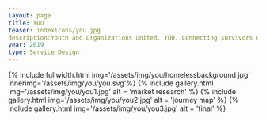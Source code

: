 ```yaml
---
layout: page
title: YOU
teaser: indexicons/you.jpg
description:Youth and Organizations United. YOU. Connecting survivors of human trafficking to vital advocates
year: 2019
type: Service Design
---
```

{% include fullwidth.html img='/assets/img/you/homelessbackground.jpg' innerimg='/assets/img/you/you.svg'%}
{% include gallery.html img='/assets/img/you/you1.jpg' alt = 'market research' %}
{% include gallery.html img='/assets/img/you/you2.jpg' alt = 'journey map' %}
{% include gallery.html img='/assets/img/you/you3.jpg' alt = 'final' %}